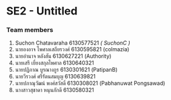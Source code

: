 # SE2 - Untitled

### Team members
1. Suchon Chatavaraha 6130577521 _( SuchonC )_
2. นายองอาจ ไพศาลเสถียรวงศ์ 6130595821 (colmazia)
3. นายอำนาจ หลังสัน 6130627221 (Authority)
4. นายเสรี เยี่ยงสกุลไพศาล 6130640321 
5. นายปฏิภาณ บูรณางกูร 6130301621 (PatipanB)
6. นายวีรวงศ์ ศรีรัตนสมบุญ 6130639821 
7. นายปภาณุวัฒน์ พงศ์สวัสดิ์ 6130308021 (Pabhanuwat Pongsawad)
8. นางสาวสุชาดา หนุนภักดี 6130580321 
